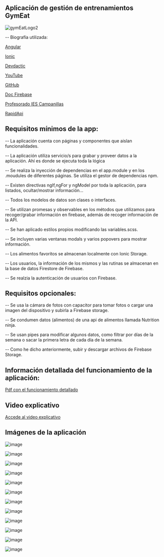 ## Aplicación de gestión de entrenamientos GymEat

![gymEatLogo2](https://user-images.githubusercontent.com/72436145/174500630-c4b3f498-6e10-4fd6-9a7f-d27687b631f7.png)

-- Biografía utilizada:

  [Angular](https://angular.io/)
  
  [Ionic](https://ionicframework.com/)
  
  [Devdactic](https://devdactic.com/)
  
  [YouTube](https://www.youtube.com/)
  
  [GitHub](https://github.com)
  
  [Doc Firebase](https://firebase.google.com/)
  
  [Profesorado IES Campanillas](https://github.com/IESCampanillas)
  
  [RapidApi](https://rapidapi.com)
  
 ## Requisitos mínimos de la app:

-- La aplicación cuenta con páginas y componentes que aislan funcionalidades.

-- La aplicación utiliza servicio/s para grabar y proveer datos a la aplicación. Ahí es donde se ejecuta toda la lógica

-- Se realiza la inyección de dependencias en el app.module y en los .moudules de diferentes páginas. Se utiliza el gestor de dependencias npm.

-- Existen directivas ngIf,ngFor y ngModel por toda la aplicación, para listados, ocultar/mostrar información...

-- Todos los modelos de datos son clases o interfaces.

-- Se utilizan promesas y observables en los métodos que utilizamos para recoger/grabar información en firebase, además de recoger información de la API.

-- Se han aplicado estilos propios modificando las variables.scss.

-- Se incluyen varias ventanas modals y varios popovers para mostrar información.

-- Los alimentos favoritos se almacenan localmente con Ionic Storage.

-- Los usuarios, la información de los mismos y las rutinas se almacenan en la base de datos Firestore de Firebase.

-- Se realzia la autenticación de usuarios con Firebase.

## Requisitos opcionales:

-- Se usa la cámara de fotos con capacitor para tomar fotos o cargar una imagen del dispositivo y subirla a Firebase storage.

-- Se condumen datos (alimentos) de una api de alimentos llamada Nutrition ninja.

-- Se usan pipes para modificar algunos datos, como filtrar por días de la semana o sacar la primera letra de cada día de la semana.

-- Como he dicho anteriormente, subir y descargar archivos de Firebase Storage.

## Información detallada del funcionamiento de la aplicación:

[Pdf con el funcionamiento detallado](https://github.com/Jesus-GR/AppIonicGymAndEat/files/8936435/PROYECTO.GymEat.pdf)

## Video explicativo

[Accede al video explicativo](https://www.youtube.com/watch?v=UbCHjIWNWg0&ab_channel=Jes%C3%BAsMar%C3%ADaGutierrezRam%C3%ADrez)

## Imágenes de la aplicación

![image](https://user-images.githubusercontent.com/72436145/174501052-255d7d50-286b-43ae-aebe-f58b45ee09f6.png)

![image](https://user-images.githubusercontent.com/72436145/174501061-8a066bdc-6747-4815-bff2-336ee8defb87.png)

![image](https://user-images.githubusercontent.com/72436145/174501066-631353bb-682b-4a77-bedc-1a7042995a5f.png)

![image](https://user-images.githubusercontent.com/72436145/174501103-d3431139-e5f2-462b-b799-7f52292f1793.png)

![image](https://user-images.githubusercontent.com/72436145/174501109-1c0bdf96-cd3d-4145-871e-d48a9597e7f1.png)

![image](https://user-images.githubusercontent.com/72436145/174501129-fd6aab8d-e23b-44c8-9d93-b2b82a3fe285.png)

![image](https://user-images.githubusercontent.com/72436145/174501136-abf7b3e8-ccda-4c37-b2fc-af514bde30a2.png)

![image](https://user-images.githubusercontent.com/72436145/174501146-f4b5a7c7-e457-474a-ad2d-06d806158f7b.png)

![image](https://user-images.githubusercontent.com/72436145/174501154-35f67b6c-8c27-4e19-bab2-f5c7abd27544.png)

![image](https://user-images.githubusercontent.com/72436145/174501177-0813021e-83b3-415e-83a8-e3035e746e7d.png)

![image](https://user-images.githubusercontent.com/72436145/174501185-792c24d7-b699-4b47-99e6-1d40a397a5b0.png)

![image](https://user-images.githubusercontent.com/72436145/174501188-1ffd743b-4ea2-493e-82eb-acfb72cdeb28.png)




